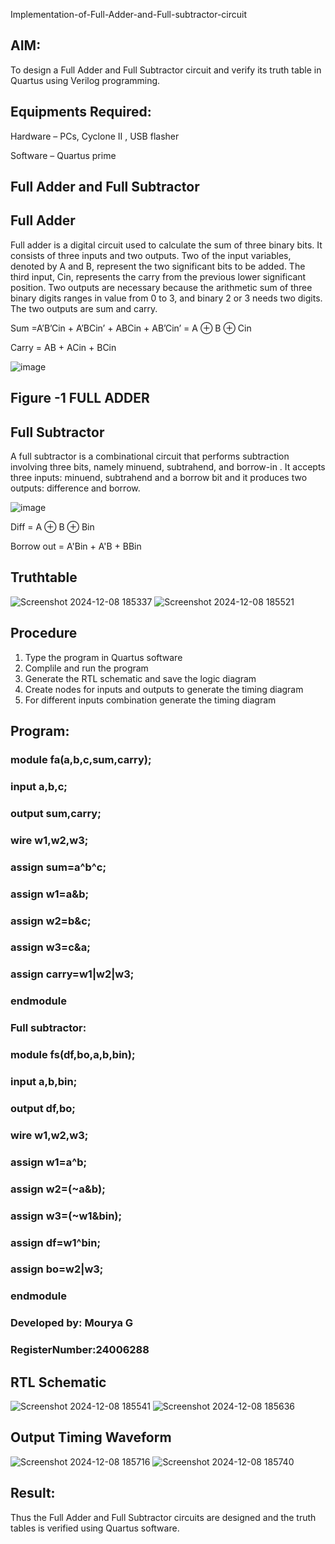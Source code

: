 

Implementation-of-Full-Adder-and-Full-subtractor-circuit

## AIM:

To design a Full Adder and Full Subtractor circuit and verify its truth table in Quartus using Verilog programming.

## Equipments Required:

Hardware – PCs, Cyclone II , USB flasher

Software – Quartus prime

## Full Adder and Full Subtractor

## Full Adder

Full adder is a digital circuit used to calculate the sum of three binary bits. It consists of three inputs and two outputs. Two of the input variables, denoted by A and B, represent the two significant bits to be added. The third input, Cin, represents the carry from the previous lower significant position. Two outputs are necessary because the arithmetic sum of three binary digits ranges in value from 0 to 3, and binary 2 or 3 needs two digits. The two outputs are sum and carry.

Sum =A’B’Cin + A’BCin’ + ABCin + AB’Cin’ = A ⊕ B ⊕ Cin 

Carry = AB + ACin + BCin

![image](https://github.com/naavaneetha/FULL_ADDER_SUBTRACTOR/assets/154305477/0f30ba51-5ffb-4198-845f-18e054f675e7)

## Figure -1 FULL ADDER

## Full Subtractor

A full subtractor is a combinational circuit that performs subtraction involving three bits, namely minuend, subtrahend, and borrow-in . It accepts three inputs: minuend, subtrahend and a borrow bit and it produces two outputs: difference and borrow.

![image](https://github.com/naavaneetha/FULL_ADDER_SUBTRACTOR/assets/154305477/02b24f51-ab51-4304-9ad6-7b81ffc1ead5)

Diff = A ⊕ B ⊕ Bin 

Borrow out = A'Bin + A'B + BBin

## Truthtable
![Screenshot 2024-12-08 185337](https://github.com/user-attachments/assets/bbd49ea4-b5a9-4609-a352-720f27190a52)
![Screenshot 2024-12-08 185521](https://github.com/user-attachments/assets/3a386af8-5421-4837-a9f4-932607ba2495)



## Procedure
1. Type the program in Quartus software
2. Complile and run the program
3. Generate the RTL schematic and save the logic diagram
4. Create nodes for inputs and outputs to generate the timing diagram
5. For different inputs combination generate the timing diagram
   



## Program:

### module fa(a,b,c,sum,carry);
### input a,b,c;
### output sum,carry;
### wire w1,w2,w3;
### assign sum=a^b^c;
### assign w1=a&b;
### assign w2=b&c;
### assign w3=c&a;
### assign carry=w1|w2|w3;
### endmodule
### Full subtractor:
### module fs(df,bo,a,b,bin);
### input a,b,bin;
### output df,bo;
### wire w1,w2,w3;
### assign w1=a^b;
### assign w2=(~a&b);
### assign w3=(~w1&bin);
### assign df=w1^bin;
### assign bo=w2|w3;
### endmodule

### Developed by: Mourya G
### RegisterNumber:24006288


## RTL Schematic
![Screenshot 2024-12-08 185541](https://github.com/user-attachments/assets/db7350a9-3448-47f4-a2db-74052a1b1927)
![Screenshot 2024-12-08 185636](https://github.com/user-attachments/assets/8aaf6417-0db8-4e42-9ad7-86c58b6b503f)



## Output Timing Waveform
![Screenshot 2024-12-08 185716](https://github.com/user-attachments/assets/ef9c9aba-efa1-4ab0-ab45-fcd1abfeeafe)
![Screenshot 2024-12-08 185740](https://github.com/user-attachments/assets/5bd84be2-8444-4c63-b8f6-cfef22e8e523)




## Result:

Thus the Full Adder and Full Subtractor circuits are designed and the truth tables is verified using Quartus software.



